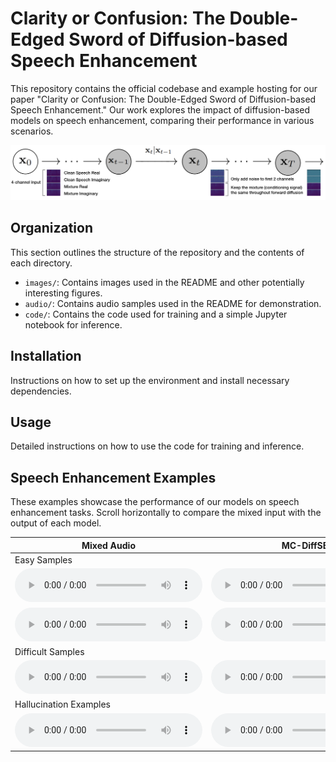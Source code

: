 # Clarity or Confusion: The Double-Edged Sword of Diffusion-based Speech Enhancement
This repository contains the official codebase and example hosting for our paper "Clarity or Confusion: The Double-Edged Sword of Diffusion-based Speech Enhancement." Our work explores the impact of diffusion-based models on speech enhancement, comparing their performance in various scenarios.

![Model Comparison Diagram](images/mc_diffse_diagram.png)

## Organization
This section outlines the structure of the repository and the contents of each directory.
- `images/`: Contains images used in the README and other potentially interesting figures.
- `audio/`: Contains audio samples used in the README for demonstration.
- `code/`: Contains the code used for training and a simple Jupyter notebook for inference.

## Installation
Instructions on how to set up the environment and install necessary dependencies.

## Usage
Detailed instructions on how to use the code for training and inference.

## Speech Enhancement Examples
These examples showcase the performance of our models on speech enhancement tasks. Scroll horizontally to compare the mixed input with the output of each model.



| Mixed Audio  | MC-DiffSE |
|--------------|-----------|
|Easy Samples  |           |
| <audio class="audio-player" src="audio/e_1_mix.wav" controls preload></audio> | <audio class="audio-player" src="audio/e_1_recon.wav" controls preload></audio> |
| <audio class="audio-player" src="audio/e_2_mix.wav" controls preload></audio> | <audio class="audio-player" src="audio/e_2_recon.wav" controls preload></audio> |
|Difficult Samples |       |
| <audio class="audio-player" src="audio/d_1_mix.wav" controls preload></audio> | <audio class="audio-player" src="audio/d_1_recon.wav" controls preload></audio> |
|Hallucination Examples |   |
| <audio class="audio-player" src="audio/h_1_mix.wav" controls preload></audio> | <audio class="audio-player" src="audio/h_1_recon.wav" controls preload></audio> |
